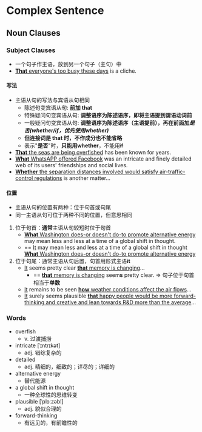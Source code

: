 # Complex Sentence

## Noun Clauses

### Subject Clauses

- 一个句子作主语，放到另一个句子（主句）中
- <u>**That** everyone's too busy these days</u> is a cliche.

#### 写法

- 主语从句的写法与宾语从句相同
    - 陈述句变宾语从句: **前加 that**
    - 特殊疑问句变宾语从句: **调整语序为陈述语序，即将主语提到谓语动词前**
    - 一般疑问句变宾语从句: **调整语序为陈述语序（主语提前），再在前面加*是否(whether/if，优先使用whether)***
    - **但连接词是 that 时，不作成分也不能省略**
    - 表示"**是否**"时，**只能用whether**，不能用~~if~~
- <u>**That** the seas are being overfished</u> has been known for years.
- <u>**What** WhatsAPP offered Facebook</u> was an intricate and finely detailed web of its users' friendships and social lives.
- <u>**Whether** the separation distances involved would satisfy air-traffic-control regulations</u> is another matter...

#### 位置

- 主语从句的位置有两种：位于句首或句尾
- 同一主语从句可位于两种不同的位置，但意思相同

1. 位于句首：**通常**主语从句较短时位于句首
    - <u>**What** Washington does-or doesn't do-to promote alternative energy</u> may mean less and less at a time of a global shift in thought.
    - == <u>It</u> may mean less and less at a time of a global shift in thought <u>**What** Washington does-or doesn't do-to promote alternative energy</u>
2. 位于句尾：通常主语从句后置，句首用形式主语**it**
    - <u>It</u> seems pretty clear <u>**that** memory is changing</u>...
        - == <u>**that** memory is changing</u> seem**s** pretty clear. => 句子位于句首相当于**单数**
    - <u>It</u> remains to be seen <u>**how** weather conditions affect the air flows</u>...
    - <u>It</u> surely seems plausible <u>**that** happy people would be more forward-thinking and creative and lean towards R&D more than the average</u>...

### Words

- overfish
    - v. 过渡捕捞
- intricate [ˈɪntrɪkət]
    - adj. 错综复杂的
- detailed
    - adj. 精细的，细致的；详尽的；详细的
- alternative energy
    - 替代能源
- a global shift in thought
    - 一种全球性的思维转变
- plausible [ˈplɔːzəbl]
    - adj. 貌似合理的
- forward-thinking
    - 有远见的，有前瞻性的
